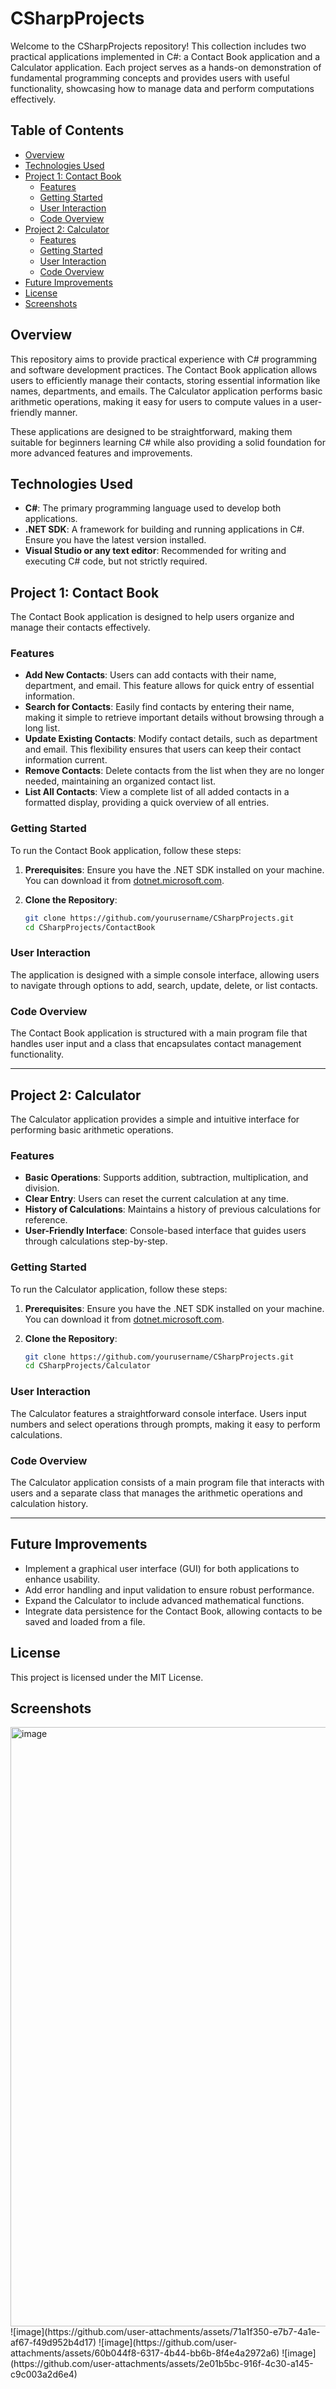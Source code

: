 # CSharpProjects

Welcome to the CSharpProjects repository! This collection includes two practical applications implemented in C#: a Contact Book application and a Calculator application. Each project serves as a hands-on demonstration of fundamental programming concepts and provides users with useful functionality, showcasing how to manage data and perform computations effectively.

## Table of Contents
- [Overview](#overview)
- [Technologies Used](#technologies-used)
- [Project 1: Contact Book](#project-1-contact-book)
  - [Features](#features)
  - [Getting Started](#getting-started)
  - [User Interaction](#user-interaction)
  - [Code Overview](#code-overview)
- [Project 2: Calculator](#project-2-calculator)
  - [Features](#features-1)
  - [Getting Started](#getting-started-1)
  - [User Interaction](#user-interaction-1)
  - [Code Overview](#code-overview-1)
- [Future Improvements](#future-improvements)
- [License](#license)
- [Screenshots](#screenshots) 

## Overview
This repository aims to provide practical experience with C# programming and software development practices. The Contact Book application allows users to efficiently manage their contacts, storing essential information like names, departments, and emails. The Calculator application performs basic arithmetic operations, making it easy for users to compute values in a user-friendly manner.

These applications are designed to be straightforward, making them suitable for beginners learning C# while also providing a solid foundation for more advanced features and improvements.

## Technologies Used
- **C#**: The primary programming language used to develop both applications.
- **.NET SDK**: A framework for building and running applications in C#. Ensure you have the latest version installed.
- **Visual Studio or any text editor**: Recommended for writing and executing C# code, but not strictly required.

## Project 1: Contact Book
The Contact Book application is designed to help users organize and manage their contacts effectively.

### Features
- **Add New Contacts**: Users can add contacts with their name, department, and email. This feature allows for quick entry of essential information.
- **Search for Contacts**: Easily find contacts by entering their name, making it simple to retrieve important details without browsing through a long list.
- **Update Existing Contacts**: Modify contact details, such as department and email. This flexibility ensures that users can keep their contact information current.
- **Remove Contacts**: Delete contacts from the list when they are no longer needed, maintaining an organized contact list.
- **List All Contacts**: View a complete list of all added contacts in a formatted display, providing a quick overview of all entries.

### Getting Started
To run the Contact Book application, follow these steps:

1. **Prerequisites**: Ensure you have the .NET SDK installed on your machine. You can download it from [dotnet.microsoft.com](https://dotnet.microsoft.com).
   
2. **Clone the Repository**:
   ```bash
   git clone https://github.com/yourusername/CSharpProjects.git
   cd CSharpProjects/ContactBook
   ```

### User Interaction
The application is designed with a simple console interface, allowing users to navigate through options to add, search, update, delete, or list contacts.

### Code Overview
The Contact Book application is structured with a main program file that handles user input and a class that encapsulates contact management functionality.

---

## Project 2: Calculator
The Calculator application provides a simple and intuitive interface for performing basic arithmetic operations.

### Features
- **Basic Operations**: Supports addition, subtraction, multiplication, and division.
- **Clear Entry**: Users can reset the current calculation at any time.
- **History of Calculations**: Maintains a history of previous calculations for reference.
- **User-Friendly Interface**: Console-based interface that guides users through calculations step-by-step.

### Getting Started
To run the Calculator application, follow these steps:

1. **Prerequisites**: Ensure you have the .NET SDK installed on your machine. You can download it from [dotnet.microsoft.com](https://dotnet.microsoft.com).

2. **Clone the Repository**:
   ```bash
   git clone https://github.com/yourusername/CSharpProjects.git
   cd CSharpProjects/Calculator
   ```

### User Interaction
The Calculator features a straightforward console interface. Users input numbers and select operations through prompts, making it easy to perform calculations.

### Code Overview
The Calculator application consists of a main program file that interacts with users and a separate class that manages the arithmetic operations and calculation history.

---

## Future Improvements
- Implement a graphical user interface (GUI) for both applications to enhance usability.
- Add error handling and input validation to ensure robust performance.
- Expand the Calculator to include advanced mathematical functions.
- Integrate data persistence for the Contact Book, allowing contacts to be saved and loaded from a file.

## License
This project is licensed under the MIT License.

## Screenshots
<img width="959" alt="image" src="https://github.com/user-attachments/assets/59d6e15f-562d-44af-909b-41dc583d8d48">
![image](https://github.com/user-attachments/assets/71a1f350-e7b7-4a1e-af67-f49d952b4d17)
![image](https://github.com/user-attachments/assets/60b044f8-6317-4b44-bb6b-8f4e4a2972a6)
![image](https://github.com/user-attachments/assets/2e01b5bc-916f-4c30-a145-c9c003a2d6e4)




